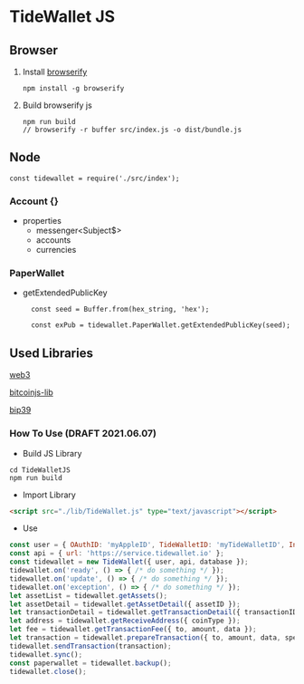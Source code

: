 # TideWallet JS

## Browser

1.  Install [browserify](https://browserify.org/)

    ```
    npm install -g browserify
    ```

2.  Build browserify js
    ```
    npm run build
    // browserify -r buffer src/index.js -o dist/bundle.js
    ```

## Node
    
    const tidewallet = require('./src/index');
    

### Account {}
- properties
    - messenger<Subject$>
    - accounts
    - currencies


### PaperWallet

- getExtendedPublicKey

  ```
    const seed = Buffer.from(hex_string, 'hex');

    const exPub = tidewallet.PaperWallet.getExtendedPublicKey(seed);
  ```

## Used Libraries
[web3](https://web3js.readthedocs.io/en/v1.3.4/)

[bitcoinjs-lib](https://github.com/bitcoinjs/bitcoinjs-lib)

[bip39](https://github.com/bitcoinjs/bip39)


### How To Use (DRAFT 2021.06.07)
- Build JS Library
```shell
cd TideWalletJS
npm run build
```

- Import Library
```html
<script src="./lib/TideWallet.js" type="text/javascript"></script>
```

- Use
```javascript
const user = { OAuthID: 'myAppleID', TideWalletID: 'myTideWalletID', InstallID: 'myInstallID' };
const api = { url: 'https://service.tidewallet.io' };
const tidewallet = new TideWallet({ user, api, database });
tidewallet.on('ready', () => { /* do something */ });
tidewallet.on('update', () => { /* do something */ });
tidewallet.on('exception', () => { /* do something */ });
let assetList = tidewallet.getAssets();
let assetDetail = tidewallet.getAssetDetail({ assetID });
let transactionDetail = tidewallet.getTransactionDetail({ transactionID });
let address = tidewallet.getReceiveAddress({ coinType });
let fee = tidewallet.getTransactionFee({ to, amount, data });
let transaction = tidewallet.prepareTransaction({ to, amount, data, speed });
tidewallet.sendTransaction(transaction);
tidewallet.sync();
const paperwallet = tidewallet.backup();
tidewallet.close();
```
